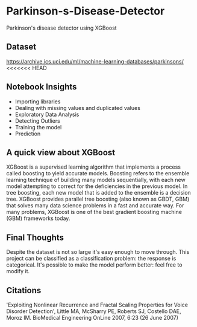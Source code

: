 # Parkinson-s-Disease-Detector
Parkinson's disease detector using XGBoost

## Dataset
https://archive.ics.uci.edu/ml/machine-learning-databases/parkinsons/
<<<<<<< HEAD

## Notebook Insights
- Importing libraries
- Dealing with missing values and duplicated values
- Exploratory Data Analysis
- Detecting Outliers
- Training the model
- Prediction

## A quick view about XGBoost
XGBoost is a supervised learning algorithm that implements a process called boosting to yield accurate models. Boosting refers to the ensemble learning technique of building many models sequentially, with each new model attempting to correct for the deficiencies in the previous model. In tree boosting, each new model that is added to the ensemble is a decision tree. XGBoost provides parallel tree boosting (also known as GBDT, GBM) that solves many data science problems in a fast and accurate way. For many problems, XGBoost is one of the best gradient boosting machine (GBM) frameworks today.

## Final Thoughts
Despite the dataset is not so large it's easy enough to move through.
This project can be classified as a classification problem: the response is categorical.
It's possible to make the model perform better: feel free to modify it.

## Citations
'Exploiting Nonlinear Recurrence and Fractal Scaling Properties for Voice Disorder Detection', Little MA, McSharry PE, Roberts SJ, Costello DAE, Moroz IM. BioMedical Engineering OnLine 2007, 6:23 (26 June 2007)
